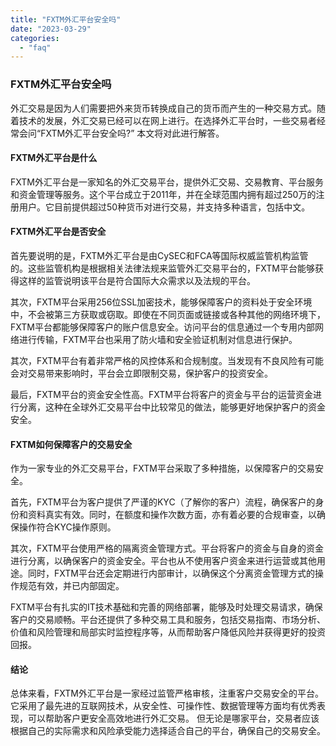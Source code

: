 ```yaml
---
title: "FXTM外汇平台安全吗"
date: "2023-03-29"
categories: 
  - "faq"
---
```


### FXTM外汇平台安全吗

外汇交易是因为人们需要把外来货币转换成自己的货币而产生的一种交易方式。随着技术的发展，外汇交易已经可以在网上进行。在选择外汇平台时，一些交易者经常会问“FXTM外汇平台安全吗?” 本文将对此进行解答。

#### FXTM外汇平台是什么

FXTM外汇平台是一家知名的外汇交易平台，提供外汇交易、交易教育、平台服务和资金管理等服务。这个平台成立于2011年，并在全球范围内拥有超过250万的注册用户。它目前提供超过50种货币对进行交易，并支持多种语言，包括中文。

#### FXTM外汇平台是否安全

首先要说明的是，FXTM外汇平台是由CySEC和FCA等国际权威监管机构监管的。这些监管机构是根据相关法律法规来监管外汇交易平台的，FXTM平台能够获得这样的监管说明该平台是符合国际大众需求以及法规的平台。

其次，FXTM平台采用256位SSL加密技术，能够保障客户的资料处于安全环境中，不会被第三方获取或窃取。即使在不同页面或链接或各种其他的网络环境下，FXTM平台都能够保障客户的账户信息安全。访问平台的信息通过一个专用内部网络进行传输，FXTM平台也采用了防火墙和安全验证机制对信息进行保护。

其次，FXTM平台有着非常严格的风控体系和合规制度。当发现有不良风险有可能会对交易带来影响时，平台会立即限制交易，保护客户的投资安全。

最后，FXTM平台的资金安全性高。FXTM平台将客户的资金与平台的运营资金进行分离，这种在全球外汇交易平台中比较常见的做法，能够更好地保护客户的资金安全。

#### FXTM如何保障客户的交易安全

作为一家专业的外汇交易平台，FXTM平台采取了多种措施，以保障客户的交易安全。

首先，FXTM平台为客户提供了严谨的KYC（了解你的客户）流程，确保客户的身份和资料真实有效。同时，在额度和操作次数方面，亦有着必要的合规审查，以确保操作符合KYC操作原则。

其次，FXTM平台使用严格的隔离资金管理方式。平台将客户的资金与自身的资金进行分离，以确保客户的资金安全。平台也从不使用客户资金来进行运营或其他用途。同时，FXTM平台还会定期进行内部审计，以确保这个分离资金管理方式的操作规范有效，并已内部固定。

FXTM平台有扎实的IT技术基础和完善的网络部署，能够及时处理交易请求，确保客户的交易顺畅。平台还提供了多种交易工具和服务，包括交易指南、市场分析、价值和风险管理和局部实时监控程序等，从而帮助客户降低风险并获得更好的投资回报。

#### 结论

总体来看，FXTM外汇平台是一家经过监管严格审核，注重客户交易安全的平台。它采用了最先进的互联网技术，从安全性、可操作性、数据管理等方面均有优秀表现，可以帮助客户更安全高效地进行外汇交易。 但无论是哪家平台，交易者应该根据自己的实际需求和风险承受能力选择适合自己的平台，确保自己的交易安全。
